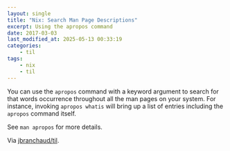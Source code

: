 ```yaml
---
layout: single
title: "Nix: Search Man Page Descriptions"
excerpt: Using the apropos command
date: 2017-03-03
last_modified_at: 2025-05-13 00:33:19
categories:
    - til
tags:
    - nix
    - til
---
```


You can use the `apropos` command with a keyword argument to search for that
words occurrence throughout all the man pages on your system. For instance,
invoking `apropos whatis` will bring up a list of entries including the
`apropos` command itself.

See `man apropos` for more details.

Via [jbranchaud/til](https://github.com/jbranchaud/til).
